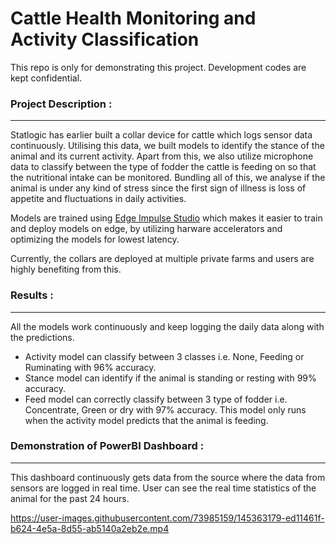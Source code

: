 # Cattle Health Monitoring and Activity Classification
This repo is only for demonstrating this project. Development codes are kept confidential.

### Project Description :
---
Statlogic has earlier built a collar device for cattle which logs sensor data continuously. Utilising this data, we built models to identify the stance of the animal and its current activity. Apart from this, we also utilize microphone data to classify between the type of fodder the cattle is feeding on so that the nutritional intake can be monitored. Bundling all of this, we analyse if the animal is under any kind of stress since the first sign of illness is loss of appetite and fluctuations in daily activities.  

Models are trained using [Edge Impulse Studio](https://www.edgeimpulse.com/) which makes it easier to train and deploy models on edge, by utilizing harware accelerators and optimizing the models for lowest latency.  

Currently, the collars are deployed at multiple private farms and users are highly benefiting from this.

### Results :
---
All the models work continuously and keep logging the daily data along with the predictions.  
* Activity model can classify between 3 classes i.e. None, Feeding or Ruminating with 96% accuracy.
* Stance model can identify if the animal is standing or resting with 99% accuracy.
* Feed model can correctly classify between 3 type of fodder i.e. Concentrate, Green or dry with 97% accuracy. This model only runs when the activity model predicts that the animal is feeding.

### Demonstration of PowerBI Dashboard :
---
This dashboard continuously gets data from the source where the data from sensors are logged in real time. User can see the real time statistics of the animal for the past 24 hours.  



https://user-images.githubusercontent.com/73985159/145363179-ed11461f-b624-4e5a-8d55-ab5140a2eb2e.mp4


